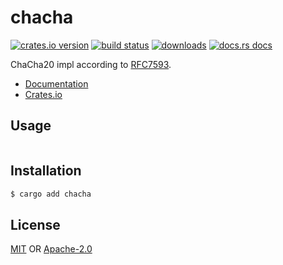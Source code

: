 # chacha
[![crates.io version][1]][2] [![build status][3]][4]
[![downloads][5]][6] [![docs.rs docs][7]][8]

ChaCha20 impl according to [RFC7593](https://tools.ietf.org/html/rfc7539).

- [Documentation][8]
- [Crates.io][2]

## Usage
```rust
```

## Installation
```sh
$ cargo add chacha
```

## License
[MIT](./LICENSE-MIT) OR [Apache-2.0](./LICENSE-APACHE)

[1]: https://img.shields.io/crates/v/chacha.svg?style=flat-square
[2]: https://crates.io/crates/chacha
[3]: https://img.shields.io/travis/yoshuawuyts/chacha.svg?style=flat-square
[4]: https://travis-ci.org/yoshuawuyts/chacha
[5]: https://img.shields.io/crates/d/chacha.svg?style=flat-square
[6]: https://crates.io/crates/chacha
[7]: https://docs.rs/chacha/badge.svg
[8]: https://docs.rs/chacha
